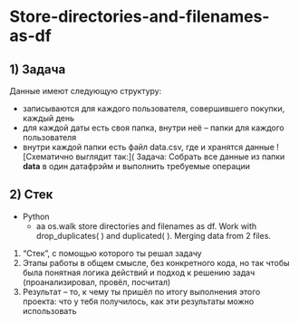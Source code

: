 # Store-directories-and-filenames-as-df
## 1) Задача
Данные имеют следующую структуру:
- записываются для каждого пользователя, совершившего покупки, каждый день
- для каждой даты есть своя папка, внутри неё – папки для каждого пользователя
- внутри каждой папки есть файл data.csv, где и хранятся данные
![Схематично выглядит так:](
Задача: Собрать все данные из папки **data** в один датафрэйм и выполнить требуемые операции

## 2) Стек
   - Python
       - аа
os.walk store directories and filenames as df. 
Work with drop_duplicates( ) and duplicated( ). 
Merging data from 2 files.


   1. “Стек”, с помощью которого ты решал задачу
   2. Этапы работы в общем смысле, без конкретного кода, но так чтобы была понятная логика действий и подход к решению задач (проанализировал, провёл, посчитал)
   3. Результат – то, к чему ты пришёл по итогу выполнения этого проекта: что у тебя получилось, как эти результаты можно использовать
